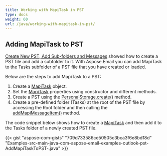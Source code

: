 ```yaml
---
title: Working with MapiTask in PST
type: docs
weight: 60
url: /java/working-with-mapitask-in-pst/
---
```


## **Adding MapiTask to PST**
[Create New PST, Add Sub-folders and Messages](/email/java/create-new-pst-add-sub-folders-and-messages/) showed how to create a PST file and add a subfolder to it. With Aspose.Email you can add MapiTask to the Tasks subfolder of a PST file that you have created or loaded.

Below are the steps to add MapiTask to a PST:

1. Create a [MapiTask](https://apireference.aspose.com/java/email/com.aspose.email/MapiTask) object.
1. Set the [MapiTask](https://apireference.aspose.com/java/email/com.aspose.email/MapiTask) properties using constructor and different methods.
1. Create a PST using the [PersonalStorage.create()](https://apireference.aspose.com/java/email/com.aspose.email/PersonalStorage#create\(java.io.OutputStream,%20int\)) method.
1. Create a pre-defined folder (Tasks) at the root of the PST file by accessing the Root folder and then calling the [addMapiMessageItem()](https://apireference.aspose.com/java/email/com.aspose.email/FolderInfo#addMapiMessageItem\(com.aspose.email.IMapiMessageItem\)) method.

The code snippet below shows how to create a [MapiTask](https://apireference.aspose.com/java/email/com.aspose.email/MapiTask) and then add it to the Tasks folder of a newly created PST file.



{{< gist "aspose-com-gists" "709d733586ce50505c3bca3f6e8bd18d" "Examples-src-main-java-com-aspose-email-examples-outlook-pst-AddMapiTaskToPST-.java" >}}
